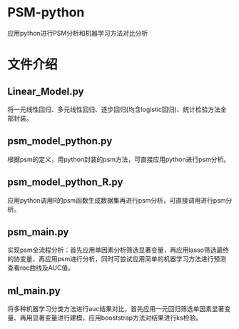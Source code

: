 # PSM-python
应用python进行PSM分析和机器学习方法对比分析
# 文件介绍
## Linear_Model.py

将一元线性回归、多元线性回归、逐步回归(均含logistic回归)、统计检验方法全部封装。

## psm_model_python.py

根据psm的定义，用python封装的psm方法，可直接应用python进行psm分析。

## psm_model_python_R.py

应用python调用R的psm函数生成数据集再进行psm分析，可直接调用进行psm分析。

## psm_main.py

实现psm全流程分析：首先应用单因素分析筛选显著变量，再应用lasso筛选最终的协变量，再应用psm进行分析，同时可尝试应用简单的机器学习方法进行预测查看roc曲线及AUC值。

## ml_main.py

将多种机器学习分类方法进行auc结果对比，首先应用一元回归筛选单因素显著变量、再用显著变量进行建模，应用booststrap方法对结果进行ks检验。



